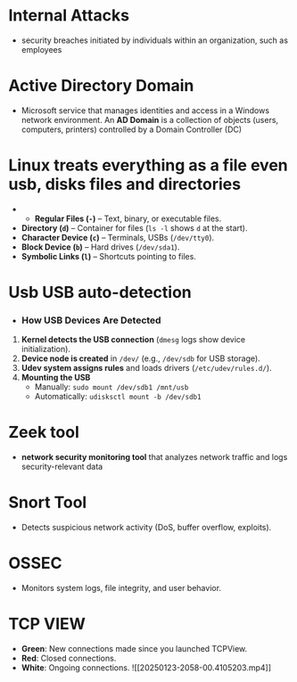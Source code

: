 
# Internal Attacks
- security breaches initiated by individuals within an organization, such as employees
# Active Directory Domain
- Microsoft service that manages identities and access in a Windows network environment. An **AD Domain** is a collection of objects (users, computers, printers) controlled by a Domain Controller (DC)

#  Linux treats everything as a file even usb, disks files and directories
- - **Regular Files (`-`)** – Text, binary, or executable files.
- **Directory (`d`)** – Container for files (`ls -l` shows `d` at the start).
- **Character Device (`c`)** – Terminals, USBs (`/dev/tty0`).
- **Block Device (`b`)** – Hard drives (`/dev/sda1`).
- **Symbolic Links (`l`)** – Shortcuts pointing to files.


# Usb USB auto-detection
- ### **How USB Devices Are Detected**
1. **Kernel detects the USB connection** (`dmesg` logs show device initialization).
2. **Device node is created** in `/dev/` (e.g., `/dev/sdb` for USB storage).
3. **Udev system assigns rules** and loads drivers (`/etc/udev/rules.d/`).
4. **Mounting the USB**
    - Manually: `sudo mount /dev/sdb1 /mnt/usb`
    - Automatically: `udisksctl mount -b /dev/sdb1`

# Zeek tool
- **network security monitoring tool** that analyzes network traffic and logs security-relevant data
# Snort Tool
- Detects suspicious network activity (DoS, buffer overflow, exploits).
# **OSSEC**
- Monitors system logs, file integrity, and user behavior.
# TCP VIEW
- **Green**: New connections made since you launched TCPView.
- **Red**: Closed connections.
- **White**: Ongoing connections.
![[20250123-2058-00.4105203.mp4]]



